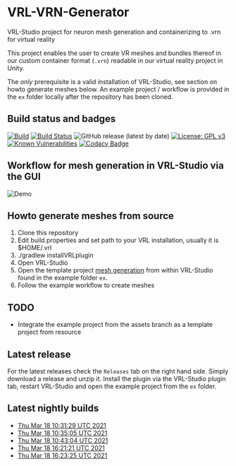 # VRL-VRN-Generator

VRL-Studio project for neuron mesh generation and containerizing to .vrn for virtual reality 

This project enables the user to create VR meshes and bundles thereof in our 
custom container format (`.vrn`) readable in our virtual reality project in Unity.

The *only* prerequisite is a valid installation of VRL-Studio, see section on howto generate meshes below.
An example project / workflow is provided in the `ex` folder locally after the repository has been cloned.

## Build status and badges

[![Build](https://github.com/c2m2/VRL-VRN-Generator/actions/workflows/Build.yml/badge.svg)](https://github.com/c2m2/VRL-VRN-Generator/actions/workflows/Build.yml)
[![Build Status](https://travis-ci.org/c2m2/VRL-VRN-Generator.svg?branch=master)](https://travis-ci.org/c2m2/VRL-VRN-Generator)
![GitHub release (latest by date)](https://img.shields.io/github/v/release/c2m2/VRL-VRN-Generator)
[![License: GPL v3](https://img.shields.io/badge/License-GPLv3-magenta.svg)](https://www.gnu.org/licenses/gpl-3.0)
[![Known Vulnerabilities](https://snyk.io/test/github/c2m2/VRL-VRN-Generator/badge.svg?targetFile=VRL-VRN-Generator/build.gradle)](https://snyk.io/test/github/c2m2/VRL-VRN-Generator?targetFile=VRL-VRN-Generator/build.gradle)
[![Codacy Badge](https://app.codacy.com/project/badge/Grade/5e4acf16fe224ef7b815a77ba83e5059)](https://www.codacy.com/gh/c2m2/VRL-VRN-Generator/dashboard?utm_source=github.com&amp;utm_medium=referral&amp;utm_content=c2m2/VRL-VRN-Generator&amp;utm_campaign=Badge_Grade)

## Workflow for mesh generation in VRL-Studio via the GUI
![Demo](../assets/example.png?raw=true)

## Howto generate meshes from source
1.  Clone this repository
2.  Edit build.properties and set path to your VRL installation, usually it is $HOME/.vrl
3.  ./gradlew installVRLplugin
4.  Open VRL-Studio
5.  Open the template project [mesh generation](ex/mesh-generation.vrlp) from within VRL-Studio found in the example folder `ex`.
6.  Follow the example workflow to create meshes

## TODO
-   Integrate the example project from the assets branch as a template project from resource

## Latest release
For the latest releases check the `Releases` tab on the right hand side.
Simply download a release and unzip it. Install the plugin via the VRL-Studio
plugin tab, restart VRL-Studio and open the example project from the `ex` folder.

## Latest nightly builds
-   [Thu Mar 18 10:31:29 UTC 2021](https://api.github.com/repos/c2m2/VRL-VRN-Generator/actions/artifacts/47859114/zip)
-   [Thu Mar 18 10:35:05 UTC 2021](https://api.github.com/repos/c2m2/VRL-VRN-Generator/actions/artifacts/47859471/zip)
-   [Thu Mar 18 10:43:04 UTC 2021](https://api.github.com/repos/c2m2/VRL-VRN-Generator/actions/artifacts/47860389/zip)
-   [Thu Mar 18 16:21:21 UTC 2021](https://api.github.com/repos/c2m2/VRL-VRN-Generator/actions/artifacts/47940458/zip)
-   [Thu Mar 18 16:23:25 UTC 2021](https://api.github.com/repos/c2m2/VRL-VRN-Generator/actions/artifacts/47941060/zip)
